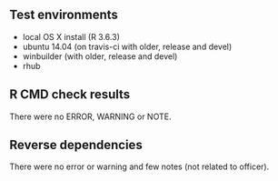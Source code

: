 ## Test environments

- local OS X install (R 3.6.3)
- ubuntu 14.04 (on travis-ci with older, release and devel) 
- winbuilder (with older, release and devel) 
- rhub

## R CMD check results

There were no ERROR, WARNING or NOTE.

## Reverse dependencies

There were no error or warning and few notes (not related to officer).

